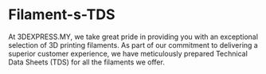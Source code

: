 # Filament-s-TDS
At 3DEXPRESS.MY, we take great pride in providing you with an exceptional selection of 3D printing filaments. As part of our commitment to delivering a superior customer experience, we have meticulously prepared Technical Data Sheets (TDS) for all the filaments we offer.
